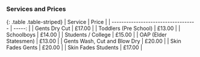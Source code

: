 ### Services and Prices

{: .table .table-striped}
| Service | Price |
| ----------------------------------- | -----: |
| Gents Dry Cut	                      | £17.00 |
| Toddlers (Pre School)	              | £13.00 |
| Schoolboys	                      | £14.00 |
| Students / College	              | £15.00 |
| OAP (Elder Statesmen)	              | £13.00 |
| Gents Wash, Cut and Blow Dry	      | £20.00 |
| Skin Fades Gents	                  | £20.00 |
| Skin Fades Students	              | £17.00 |
